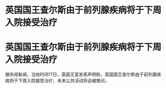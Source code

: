 # 英国国王查尔斯由于前列腺疾病将于下周入院接受治疗

# 英国国王查尔斯由于前列腺疾病将于下周入院接受治疗

据央视新闻，当地时间17日，英国王室发表声明称，英国国王查尔斯由于前列腺疾病将于下周入院接受治疗，未来公共活动将会被推迟。

